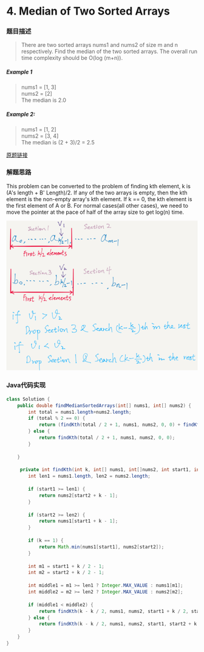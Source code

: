 # 4. Median of Two Sorted Arrays
### 题目描述

> There are two sorted arrays nums1 and nums2 of size m and n respectively.
Find the median of the two sorted arrays. The overall run time complexity should be O(log (m+n)).

##### Example 1
> nums1 = [1, 3]
<br> nums2 = [2]
<br> The median is 2.0

##### Example 2:
>nums1 = [1, 2]
<br> nums2 = [3, 4]
<br> The median is (2 + 3)/2 = 2.5

[原题链接](https://leetcode.com/problems/median-of-two-sorted-arrays/description/)

### 解题思路
This problem can be converted to the problem of finding kth element, k is (A's length + B' Length)/2.
If any of the two arrays is empty, then the kth element is the non-empty array's kth element. If k == 0, the kth element is the first element of A or B.
For normal cases(all other cases), we need to move the pointer at the pace of half of the array size to get log(n) time.

![](/assets/median_of_two_sorted_arrays.png)

###  Java代码实现

``` java
class Solution {
    public double findMedianSortedArrays(int[] nums1, int[] nums2) {
        int total = nums1.length+nums2.length;
        if (total % 2 == 0) {
            return (findKth(total / 2 + 1, nums1, nums2, 0, 0) + findKth(total / 2, nums1, nums2, 0, 0)) / 2.0;
        } else {
            return findKth(total / 2 + 1, nums1, nums2, 0, 0);
        }
        
    }

     private int findKth(int k, int[] nums1, int[]nums2, int start1, int start2) {
        int len1 = nums1.length, len2 = nums2.length;
        
        if (start1 >= len1) {
            return nums2[start2 + k - 1];
        }
        
        if (start2 >= len2) {
            return nums1[start1 + k - 1];
        }
        
        if (k == 1) {
            return Math.min(nums1[start1], nums2[start2]);
        }
        
        int m1 = start1 + k / 2 - 1;
        int m2 = start2 + k / 2 - 1;
        
        int middle1 = m1 >= len1 ? Integer.MAX_VALUE : nums1[m1];
        int middle2 = m2 >= len2 ? Integer.MAX_VALUE : nums2[m2];
        
        if (middle1 < middle2) {
            return findKth(k - k / 2, nums1, nums2, start1 + k / 2, start2);
        } else {
            return findKth(k - k / 2, nums1, nums2, start1, start2 + k / 2);
        }
    }
}
```